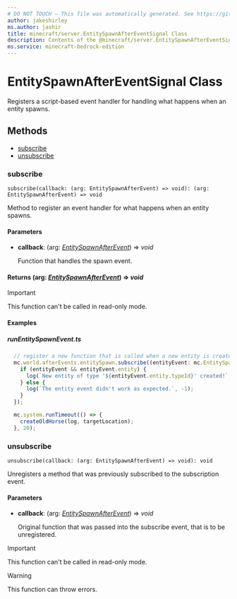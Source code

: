 ```yaml
---
# DO NOT TOUCH — This file was automatically generated. See https://github.com/mojang/minecraftapidocsgenerator to modify descriptions, examples, etc.
author: jakeshirley
ms.author: jashir
title: minecraft/server.EntitySpawnAfterEventSignal Class
description: Contents of the @minecraft/server.EntitySpawnAfterEventSignal class.
ms.service: minecraft-bedrock-edition
---
```

# EntitySpawnAfterEventSignal Class

Registers a script-based event handler for handling what happens when an entity spawns.

## Methods
- [subscribe](#subscribe)
- [unsubscribe](#unsubscribe)

### **subscribe**
`
subscribe(callback: (arg: EntitySpawnAfterEvent) => void): (arg: EntitySpawnAfterEvent) => void
`

Method to register an event handler for what happens when an entity spawns.

#### **Parameters**
- **callback**: (arg: [*EntitySpawnAfterEvent*](EntitySpawnAfterEvent.md)) => *void*
  
  Function that handles the spawn event.

#### **Returns** (arg: [*EntitySpawnAfterEvent*](EntitySpawnAfterEvent.md)) => *void*

> [!IMPORTANT]
> This function can't be called in read-only mode.

#### Examples
##### ***runEntitySpawnEvent.ts***
```typescript
  // register a new function that is called when a new entity is created.
  mc.world.afterEvents.entitySpawn.subscribe((entityEvent: mc.EntitySpawnAfterEvent) => {
    if (entityEvent && entityEvent.entity) {
      log(`New entity of type '${entityEvent.entity.typeId}' created!`, 1);
    } else {
      log(`The entity event didn't work as expected.`, -1);
    }
  });

  mc.system.runTimeout(() => {
    createOldHorse(log, targetLocation);
  }, 20);
```

### **unsubscribe**
`
unsubscribe(callback: (arg: EntitySpawnAfterEvent) => void): void
`

Unregisters a method that was previously subscribed to the subscription event.

#### **Parameters**
- **callback**: (arg: [*EntitySpawnAfterEvent*](EntitySpawnAfterEvent.md)) => *void*
  
  Original function that was passed into the subscribe event, that is to be unregistered.

> [!IMPORTANT]
> This function can't be called in read-only mode.

> [!WARNING]
> This function can throw errors.
